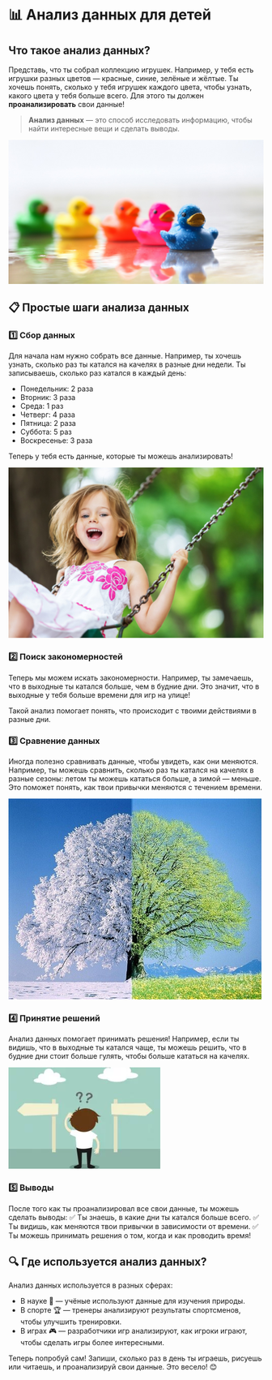 # 📊 Анализ данных для детей

## Что такое анализ данных?  
Представь, что ты собрал коллекцию игрушек. Например, у тебя есть игрушки разных цветов — красные, синие, зелёные и жёлтые. Ты хочешь понять, сколько у тебя игрушек каждого цвета, чтобы узнать, какого цвета у тебя больше всего. Для этого ты должен **проанализировать** свои данные!  

> **Анализ данных** — это способ исследовать информацию, чтобы найти интересные вещи и сделать выводы.

![Игрушки разных цветов](images/toys.png)

## 📋 Простые шаги анализа данных

### 1️⃣ Сбор данных  
Для начала нам нужно собрать все данные. Например, ты хочешь узнать, сколько раз ты катался на качелях в разные дни недели. Ты записываешь, сколько раз катался в каждый день:  
- Понедельник: 2 раза  
- Вторник: 3 раза  
- Среда: 1 раз  
- Четверг: 4 раза  
- Пятница: 2 раза  
- Суббота: 5 раз  
- Воскресенье: 3 раза  

Теперь у тебя есть данные, которые ты можешь анализировать!

![Дети играют на качелях](images/swing.png)

### 2️⃣ Поиск закономерностей  
Теперь мы можем искать закономерности. Например, ты замечаешь, что в выходные ты катался больше, чем в будние дни. Это значит, что в выходные у тебя больше времени для игр на улице!  

Такой анализ помогает понять, что происходит с твоими действиями в разные дни.

### 3️⃣ Сравнение данных  
Иногда полезно сравнивать данные, чтобы увидеть, как они меняются. Например, ты можешь сравнить, сколько раз ты катался на качелях в разные сезоны: летом ты можешь кататься больше, а зимой — меньше. Это поможет понять, как твои привычки меняются с течением времени.

![Зима и лето](images/winter-summer.png)

### 4️⃣ Принятие решений  
Анализ данных помогает принимать решения! Например, если ты видишь, что в выходные ты катался чаще, ты можешь решить, что в будние дни стоит больше гулять, чтобы больше кататься на качелях.

![Принятие решений](images/decisiion.png)

### 5️⃣ Выводы  
После того как ты проанализировал все свои данные, ты можешь сделать выводы:
✅ Ты знаешь, в какие дни ты катался больше всего.
✅ Ты видишь, как меняются твои привычки в зависимости от времени.
✅ Ты можешь принимать решения о том, когда и как проводить время!

## 🔍 Где используется анализ данных?  
Анализ данных используется в разных сферах:  
- В науке 🧪 — учёные используют данные для изучения природы.  
- В спорте 🏆 — тренеры анализируют результаты спортсменов, чтобы улучшить тренировки.  
- В играх 🎮 — разработчики игр анализируют, как игроки играют, чтобы сделать игры более интересными.  

Теперь попробуй сам! Запиши, сколько раз в день ты играешь, рисуешь или читаешь, и проанализируй свои данные. Это весело! 😊
